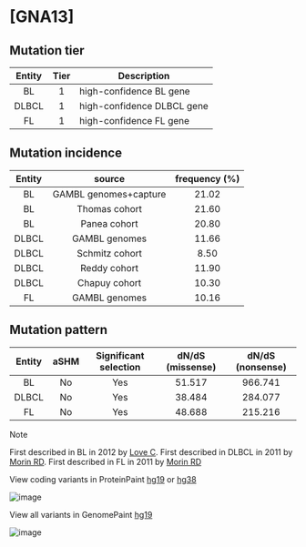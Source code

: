 # [GNA13]

## Mutation tier

|Entity|Tier|Description               |
|:------:|:----:|--------------------------|
|BL    |1   |high-confidence BL gene   |
|DLBCL |1   |high-confidence DLBCL gene|
|FL    |1   |high-confidence FL gene   |
## Mutation incidence

|Entity|source               |frequency (%)|
|:------:|:---------------------:|:-------------:|
|BL    |GAMBL genomes+capture|21.02        |
|BL    |Thomas cohort        |21.60        |
|BL    |Panea cohort         |20.80        |
|DLBCL |GAMBL genomes        |11.66        |
|DLBCL |Schmitz cohort       | 8.50        |
|DLBCL |Reddy cohort         |11.90        |
|DLBCL |Chapuy cohort        |10.30        |
|FL    |GAMBL genomes        |10.16        |

## Mutation pattern

|Entity|aSHM|Significant selection|dN/dS (missense)|dN/dS (nonsense)|
|:------:|:----:|:---------------------:|:----------------:|:----------------:|
|BL    |No  |Yes                  |51.517          |966.741         |
|DLBCL |No  |Yes                  |38.484          |284.077         |
|FL    |No  |Yes                  |48.688          |215.216         |


> [!NOTE]
> First described in BL in 2012 by [Love C](https://pubmed.ncbi.nlm.nih.gov/23143597). First described in DLBCL in 2011 by [Morin RD](https://pubmed.ncbi.nlm.nih.gov/21796119). First described in FL in 2011 by [Morin RD](https://pubmed.ncbi.nlm.nih.gov/21796119)

View coding variants in ProteinPaint [hg19](https://www.bcgsc.ca/downloads/morinlab/GAMBL/test/genes/GNA13_protein.html)  or [hg38](https://www.bcgsc.ca/downloads/morinlab/GAMBL/test/genes/GNA13_protein_hg38.html)

![image](../../images/proteinpaint/GNA13_NM_006572.svg)

View all variants in GenomePaint [hg19](https://www.bcgsc.ca/downloads/morinlab/GAMBL/test/genes/GNA13.html)

![image](../../images/proteinpaint/GNA13.svg)
